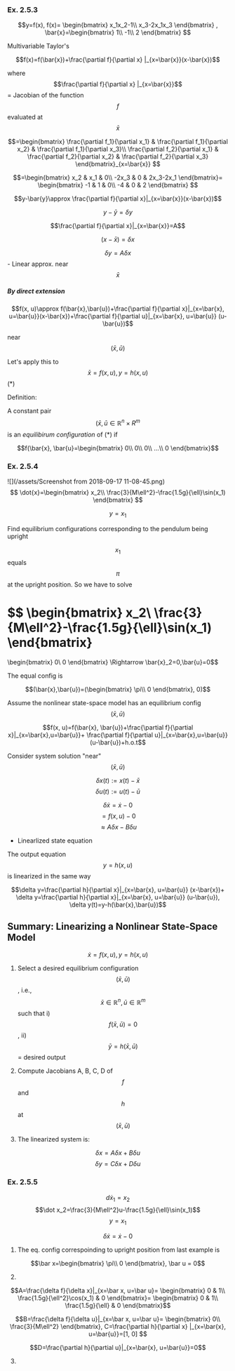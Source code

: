 ### Ex. 2.5.3

$$y=f(x), f(x)=
\begin{bmatrix}
x_1x_2-1\\
x_3-2x_1x_3
\end{bmatrix}
,
\bar{x}=\begin{bmatrix}
1\\
-1\\
2
\end{bmatrix}
$$

Multivariable Taylor's

$$f(x)=f(\bar{x})+\frac{\partial f}{\partial x} |_{x=\bar{x}}(x-\bar{x})$$

where $$\frac{\partial f}{\partial x} |_{x=\bar{x}}$$ = Jacobian of the function $$f$$ evaluated at $$\bar{x}$$

$$=\begin{bmatrix}
\frac{\partial f_1}{\partial x_1} & \frac{\partial f_1}{\partial x_2} & \frac{\partial f_1}{\partial x_3}\\
\frac{\partial f_2}{\partial x_1} & \frac{\partial f_2}{\partial x_2} & \frac{\partial f_2}{\partial x_3}
\end{bmatrix}_{x=\bar{x}}
$$

$$=\begin{bmatrix}
x_2 & x_1 & 0\\
-2x_3 & 0 & 2x_3-2x_1
\end{bmatrix}=
\begin{bmatrix}
-1 & 1 & 0\\
-4 & 0 & 2
\end{bmatrix}
$$

$$y-\bar{y}\approx \frac{\partial f}{\partial x}|_{x=\bar{x}}(x-\bar{x})$$

$$y-\bar{y} = \delta y$$

$$\frac{\partial f}{\partial x}|_{x=\bar{x}}=A$$

$$(x-\bar{x})=\delta x$$

$$\delta y = A\delta x$$ - Linear approx. near $$\bar{x}$$

##### By direct extension

$$f(x, u)\approx f(\bar{x},\bar{u})+\frac{\partial f}{\partial x}|_{x=\bar{x}, u=\bar{u}}(x-\bar{x})+\frac{\partial f}{\partial u}|_{x=\bar{x}, u=\bar{u}} (u-\bar{u})$$

near $$(\bar{x}, \bar{u})$$

Let's apply this to 
$$\bar{x}=f(x, u), y=h(x, u)$$ (*)

Definition:

A constant pair $$(\bar{x}, \bar{u}\in \mathbb{R}^n\times R^{m}$$ is an *equilibirum configuration* of (*) if

$$f(\bar{x}, \bar{u}=\begin{bmatrix}
0\\
0\\
0\\
...\\
0
\end{bmatrix}$$

### Ex. 2.5.4
![](/assets/Screenshot from 2018-09-17 11-08-45.png)
$$
\dot{x}=\begin{bmatrix}
x_2\\
\frac{3}{M\ell^2}-\frac{1.5g}{\ell}\sin(x_1)
\end{bmatrix}
$$

$$y=x_1$$


Find equilibrium configurations corresponding to the pendulum being upright

$$x_1$$ equals $$\pi$$ at the upright position. So we have to solve

$$
\begin{bmatrix}
x_2\\
\frac{3}{M\ell^2}-\frac{1.5g}{\ell}\sin(x_1)
\end{bmatrix}
=
\begin{bmatrix}
0\\
0
\end{bmatrix}
\Rightarrow
\bar{x}_2=0,\bar{u}=0$$

The equal config is

$$(\bar{x},\bar{u})=(\begin{bmatrix}
\pi\\
0
\end{bmatrix}, 0)$$

Assume the nonlinear state-space model has an equilibrium config $$(\bar{x},\bar{u})$$

$$f(x, u)=f(\bar{x}, \bar{u})+\frac{\partial f}{\partial x}|_{x=\bar{x},u=\bar{u}}+
\frac{\partial f}{\partial u}|_{x=\bar{x},u=\bar{u}}(u-\bar{u})+h.o.t$$

Consider system solution "near" $$(\bar{x}, \bar{u})$$

$$\delta x(t):=x(t)-\bar{x}$$
$$\delta u(t):=u(t)-\bar{u}$$

$$\delta \dot{x}=\dot{x}-0$$
$$=f(x, u)-0$$
$$\approx A\delta x-B\delta u$$
- Linearlized state equation

The output equation $$y=h(x, u)$$ is linearized in the same way

$$\delta y=\frac{\partial h}{\partial x}|_{x=\bar{x}, u=\bar{u}} (x-\bar{x})+
\delta y=\frac{\partial h}{\partial x}|_{x=\bar{x}, u=\bar{u}} (u-\bar{u}),
\delta y(t)=y-h(\bar{x},\bar{u})$$

## Summary: Linearizing a  Nonlinear State-Space Model
$$\dot{x}=f(x, u), y=h(x, u)$$

1. Select a desired equilibrium configuration
    $$(\bar{x}, \bar u)$$, i.e., $$\bar x\in \mathbb R^n, \bar u\in \mathbb R^m$$ such that
    i) $$f(\bar x, \bar u)=0$$, ii) $$\bar y=h(\bar x,\bar u)$$  = desired output
2. Compute Jacobians A, B, C, D of $$f$$ and $$h$$ at $$(\bar x, \bar u)$$

3. The linearized system is:

$$\delta x= A\delta x + B\delta u$$
$$\delta y= C\delta x + D\delta u$$

### Ex. 2.5.5

$$d\dot x_1=x_2$$
$$\dot x_2=\frac{3}{M\ell^2}u-\frac{1.5g}{\ell}\sin(x_1)$$
$$y=x_1$$

$$\delta \dot{x}=\dot{x}-0$$
1) The eq. config correspoinding to upright position from last example is

$$\bar x=\begin{bmatrix}
\pi\\
0
\end{bmatrix}, \bar u = 0$$

2)

$$A=\frac{\delta f}{\delta x}|_{x=\bar x, u=\bar u}=
\begin{bmatrix}
0 & 1\\
\frac{1.5g}{\ell^2}\cos(x_1) & 0
\end{bmatrix}=
\begin{bmatrix}
0 & 1\\
\frac{1.5g}{\ell} & 0
\end{bmatrix}$$


$$B=\frac{\delta f}{\delta u}|_{x=\bar x, u=\bar u}=
\begin{bmatrix}
0\\
\frac{3}{M\ell^2}
\end{bmatrix},
C=\frac{\partial h}{\partial x} |_{x=\bar{x}, u=\bar{u}}=[1, 0]
$$

$$D=\frac{\partial h}{\partial u}|_{x=\bar{x}, u=\bar{u}}=0$$

3)